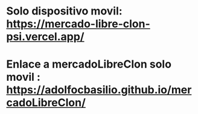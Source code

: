 # Solo dispositivo movil: https://mercado-libre-clon-psi.vercel.app/
# Enlace a mercadoLibreClon solo movil : https://adolfocbasilio.github.io/mercadoLibreClon/

